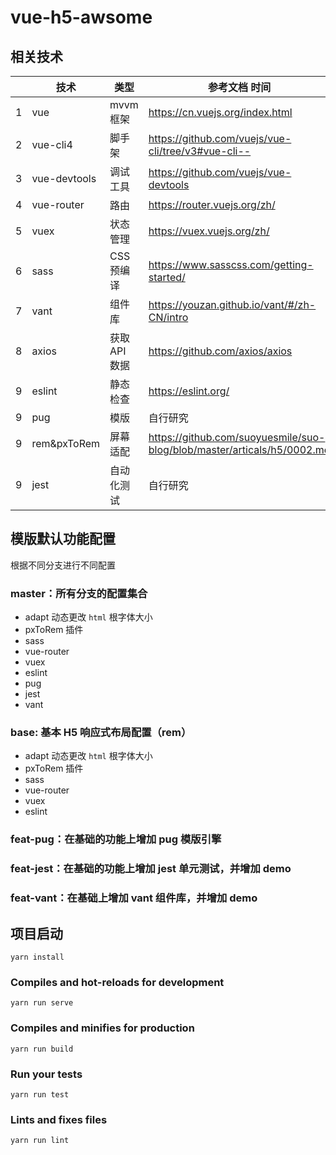 # vue-h5-awsome

## 相关技术

|     | 技术         | 类型          | 参考文档                                           时间 |
| --- | ------------ | ------------- | ------------------------------------------------------- |
| 1   | vue          | mvvm 框架     | https://cn.vuejs.org/index.html                         |
| 2   | vue-cli4     | 脚手架        | https://github.com/vuejs/vue-cli/tree/v3#vue-cli--      |
| 3   | vue-devtools | 调试工具      | https://github.com/vuejs/vue-devtools                   |
| 4   | vue-router   | 路由          | https://router.vuejs.org/zh/                            |
| 5   | vuex         | 状态管理      | https://vuex.vuejs.org/zh/                              |
| 6   | sass         | CSS 预编译    | https://www.sasscss.com/getting-started/                |
| 7   | vant         | 组件库        | https://youzan.github.io/vant/#/zh-CN/intro             |
| 8   | axios        | 获取 API 数据 | https://github.com/axios/axios                          |
| 9   | eslint       | 静态检查      | https://eslint.org/                                     |
| 9   | pug          | 模版          | 自行研究                                                |
| 9   | rem&pxToRem  | 屏幕适配      | https://github.com/suoyuesmile/suo-blog/blob/master/articals/h5/0002.md                                                |
| 9   | jest         | 自动化测试    | 自行研究                                                |

## 模版默认功能配置

根据不同分支进行不同配置

### master：所有分支的配置集合
- adapt 动态更改 `html` 根字体大小
- pxToRem 插件
- sass
- vue-router
- vuex
- eslint
- pug
- jest
- vant

### base: 基本 H5 响应式布局配置（rem）
- adapt 动态更改 `html` 根字体大小
- pxToRem 插件
- sass
- vue-router
- vuex
- eslint

### feat-pug：在基础的功能上增加 pug 模版引擎

### feat-jest：在基础的功能上增加 jest 单元测试，并增加 demo

### feat-vant：在基础上增加 vant 组件库，并增加 demo




## 项目启动
```
yarn install
```

### Compiles and hot-reloads for development
```
yarn run serve
```

### Compiles and minifies for production
```
yarn run build
```

### Run your tests
```
yarn run test
```

### Lints and fixes files
```
yarn run lint
```



